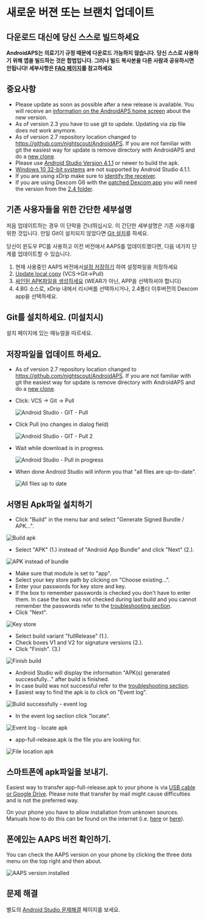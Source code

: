 # 새로운 버젼 또는 브랜치 업데이트

## 다운로드 대신에 당신 스스로 빌드하세요

**AndroidAPS는 의료기기 규정 때문에 다운로드 가능하지 않습니다. 당신 스스로 사용하기 위해 앱을 빌드하는 것은 합법입니다. 그러나 빌드 복사본을 다른 사람과 공유하시면 안됩니다! 세부사항은 [FAQ 페이지](../Getting-Started/FAQ.md)를 참고하세요**

## 중요사항

* Please update as soon as possible after a new release is available. You will receive an [information on the AndroidAPS home screen](../Installing-AndroidAPS/Releasenotes#release-notes) about the new version.
* As of version 2.3 you have to use git to update. Updating via zip file does not work anymore.
* As of version 2.7 repository location changed to <https://github.com/nightscout/AndroidAPS>. If you are not familiar with git the easiest way for update is remove directory with AndroidAPS and do a [new clone](../Installing-AndroidAPS/Building-APK.md).
* Please use [Android Studio Version 4.1.1](https://developer.android.com/studio/) or newer to build the apk.
* [Windows 10 32-bit systems](../Installing-AndroidAPS/troubleshooting_androidstudio#unable-to-start-daemon-process) are not supported by Android Studio 4.1.1.
* If you are using xDrip make sure to [identify the receiver](../Configuration/xdrip#identify-receiver).
* If you are using Dexcom G6 with the [patched Dexcom app](../Hardware/DexcomG6#if-using-g6-with-patched-dexcom-app) you will need the version from the [2.4 folder](https://github.com/dexcomapp/dexcomapp/tree/master/2.4).

## 기존 사용자들을 위한 간단한 세부설명

처음 업데이트하는 경우 이 단락을 건너뛰십시오. 이 간단한 세부설명은 기존 사용자를 위한 것입니다. 만일 Git이 설치되지 않았다면 [Git 설치](../Installing-AndroidAPS/git-install.rst)를 하세요.

당신이 윈도우 PC를 사용하고 이전 버전에서 AAPS를 업데이트했다면, 다음 네가지 단계를 업데이트할 수 있습니다.

1. 현재 사용중인 AAPS 버전에서[설정 저장하기](../Usage/ExportImportSettings#how-to-export-settings) 하여 설정파일을 저장하세요
2. [Update local copy](../Installing-AndroidAPS/Update-to-new-version#update-your-local-copy) (VCS->Git->Pull)
3. [싸인된 APK파일을 생성하세요](../Installing-AndroidAPS/Update-to-new-version#generate-signed-apk) (WEAR가 아닌, APP을 선택하셔야 합니다)
4. 4.BG 소스로, xDrip 내에서 리시버를 선택하시거나, 2.4폴더 이후버전의 Dexcom app을 선택하세요.

## Git를 설치하세요. (미설치시)

설치 페이지에 있는 매뉴얼을 따르세요.

## 저장파일을 업데이트 하세요.

* As of version 2.7 repository location changed to <https://github.com/nightscout/AndroidAPS>. If you are not familiar with git the easiest way for update is remove directory with AndroidAPS and do a [new clone](../Installing-AndroidAPS/Building-APK.md).
* Click: VCS -> Git -> Pull
    
    ![Android Studio - GIT - Pull](../images/AndroidStudio361_Update01.png)

* Click Pull (no changes in dialog field)
    
    ![Android Studio - GIT - Pull 2](../images/AndroidStudio361_Update02a.png)

* Wait while download is in progress.
    
    ![Android Studio - Pull in progress](../images/AndroidStudio361_Update03.png)

* When done Android Studio will inform you that "all files are up-to-date".
    
    ![All files up to date](../images/AndroidStudio361_Update04.png)

## 서명된 Apk파일 설치하기

<!--- Text is maintained in page building-apk.md --->

* Click "Build" in the menu bar and select "Generate Signed Bundle / APK...".

![Build apk](../images/AndroidStudio361_27.png)

* Select "APK" (1.) instead of "Android App Bundle" and click "Next" (2.).

![APK instead of bundle](../images/AndroidStudio361_28.png)

* Make sure that module is set to "app".
* Select your key store path by clicking on "Choose existing...".
* Enter your passwords for key store and key.
* If the box to remember passwords is checked you don't have to enter them. In case the box was not checked during last build and you cannot remember the passwords refer to the [troubleshooting section](../Installing-AndroidAPS/troubleshooting_androidstudio#lost-keystore).
* Click "Next".

![Key store](../images/AndroidStudio361_Update05.png)

* Select build variant "fullRelease" (1.). 
* Check boxes V1 and V2 for signature versions (2.).
* Click "Finish". (3.)

![Finish build](../images/AndroidStudio361_32.png)

* Android Studio will display the information "APK(s) generated successfully..." after build is finished.
* In case build was not successful refer to the [troubleshooting section](../Installing-AndroidAPS/troubleshooting_androidstudio.rst).
* Easiest way to find the apk is to click on "Event log".

![Build successfully - event log](../images/AndroidStudio361_33.png)

* In the event log section click "locate".

![Event log - locate apk](../images/AndroidStudio361_34.png)

* app-full-release.apk is the file you are looking for.

![File location apk](../images/AndroidStudio361_35.png)

## 스마트폰에 apk파일을 보내기.

Easiest way to transfer app-full-release.apk to your phone is via [USB cable or Google Drive](https://support.google.com/android/answer/9064445?hl=en). Please note that transfer by mail might cause difficulties and is not the preferred way.

On your phone you have to allow installation from unknown sources. Manuals how to do this can be found on the internet (i.e. [here](https://www.expressvpn.com/de/support/vpn-setup/enable-apk-installs-android/) or [here](https://www.androidcentral.com/unknown-sources)).

## 폰에있는 AAPS 버전 확인하기.

You can check the AAPS version on your phone by clicking the three dots menu on the top right and then about.

![AAPS version installed](../images/Update_VersionCheck.png)

## 문제 해결

별도의 [Android Studio 문제해결](../Installing-AndroidAPS/troubleshooting_androidstudio.rst) 페이지를 보세요.